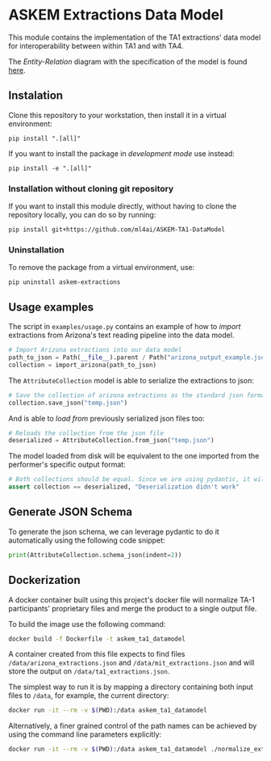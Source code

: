 # ASKEM Extractions Data Model

This module contains the implementation of the TA1 extractions' data model for interoperability between within TA1 and with TA4.

The _Entity-Relation_ diagram with the specification of the model is found [here](https://miro.com/app/board/uXjVMZvPN6o=/).

## Instalation

Clone this repository to your workstation, then install it in a virtual environment:
```shell
pip install ".[all]"
```

If you want to install the package in _development mode_ use instead:
```shell
pip install -e ".[all]"
```
### Installation without cloning git repository
If you want to install this module directly, without having to clone the repository locally, you can do so by running:
```shell
pip install git+https://github.com/ml4ai/ASKEM-TA1-DataModel
```

### Uninstallation
To remove the package from a virtual environment, use:
```shell
pip uninstall askem-extractions
```

## Usage examples
The script in `examples/usage.py` contains an example of how to _import_ extractions from Arizona's text reading pipeline into the data model.
```python
# Import Arizona extractions into our data model
path_to_json = Path(__file__).parent / Path("arizona_output_example.json")
collection = import_arizona(path_to_json)
```

The `AttributeCollection` model is able to serialize the extractions to json:
```python
# Save the collection of arizona extractions as the standard json format
collection.save_json("temp.json")
```

And is able to _load from_ previously serialized json files too:
```python
# Reloads the collection from the json file
deserialized = AttributeCollection.from_json("temp.json")
```

The model loaded from disk will be equivalent to the one imported from the performer's specific output format:
```python
# Both collections should be equal. Since we are using pydantic, it will do a deep comparison
assert collection == deserialized, "Deserialization didn't work"
```

## Generate JSON Schema
To generate the json schema, we can leverage pydantic to do it automatically using the  following code snippet:
```python
print(AttributeCollection.schema_json(indent=2))
```
## Dockerization
A docker container built using this project's docker file will normalize TA-1 participants' proprietary files and merge the product to a single output file.

To build the image use the following command:

```bash
docker build -f Dockerfile -t askem_ta1_datamodel
```

A container created from this file expects to find files `/data/arizona_extractions.json`  and `/data/mit_extractions.json` and will store the output on `/data/ta1_extractions.json`.


The simplest way to run it is by mapping a directory containing both input files to `/data`, for example, the current directory:
```bash
docker run -it --rm -v $(PWD):/data askem_ta1_datamodel
```

Alternatively, a finer grained control of the path names can be achieved by using the command line parameters explicitly:
```bash
docker run -it --rm -v $(PWD):/data askem_ta1_datamodel ./normalize_extractions.sh -a /data/arizona_extractions.json -m /data/mit_extractions.json -o /data/ta1_extractions.json
```
